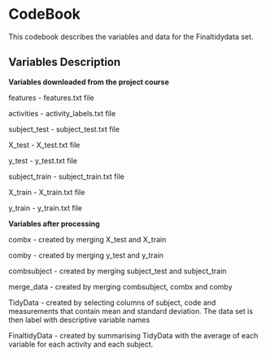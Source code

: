 # CodeBook

This codebook describes the variables and data for the Finaltidydata set.

## Variables Description

**Variables downloaded from the project course**  

features - features.txt file  

activities - activity_labels.txt file  

subject_test - subject_test.txt file  

X_test - X_test.txt file  

y_test - y_test.txt file  

subject_train - subject_train.txt file  

X_train - X_train.txt file  

y_train - y_train.txt file

**Variables after processing**  

combx - created by merging X_test and X_train  

comby - created by merging y_test and y_train  

combsubject - created by merging subject_test and subject_train  

merge_data - created by merging combsubject, combx and comby  

TidyData - created by selecting columns of subject, code and measurements that contain mean and standard deviation. The data set is then label with descriptive variable names  

FinaltidyData - created by summarising TidyData with the average of each variable for each activity and each subject.

